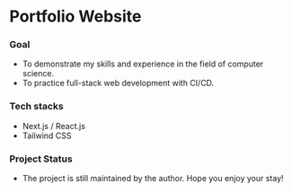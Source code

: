 # Portfolio Website

### Goal
- To demonstrate my skills and experience in the field of computer science.
- To practice full-stack web development with CI/CD.

### Tech stacks
- Next.js / React.js
- Tailwind CSS

### Project Status
- The project is still maintained by the author. Hope you enjoy your stay!